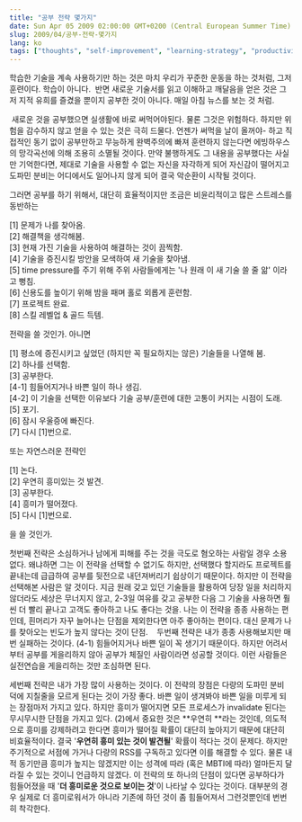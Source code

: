 ```yaml
---
title: "공부 전략 몇가지"
date: Sun Apr 05 2009 02:00:00 GMT+0200 (Central European Summer Time)
slug: 2009/04/공부-전략-몇가지
lang: ko
tags: ["thoughts", "self-improvement", "learning-strategy", "productivity"]
---
```


학습한 기술을 계속 사용하기만 하는 것은 마치 우리가 꾸준한 운동을 하는 것처럼, 그저 훈련이다. 학습이 아니다.  반면 새로운 기술서를 읽고 이해하고 깨달음을 얻은 것은 그저 지적 유희를 즐겼을 뿐이지 공부한 것이 아니다. 매일 아침 뉴스를 보는 것 처럼.

 새로운 것을 공부했으면 실생활에 바로 써먹어야된다. 물론 그것은 위험하다. 하지만 위험을 감수하지 않고 얻을 수 있는 것은 극히 드물다. 언젠가 써먹을 날이 올꺼야- 하고 직접적인 동기 없이 공부만하고 무능하게 완벽주의에 빠져 훈련하지 않는다면 에빙하우스의 망각곡선에 의해 조용히 소멸될 것이다. 만약 불행하게도 그 내용을 공부했다는 사실만 기억한다면, 제대로 기술을 사용할 수 없는 자신을 자각하게 되어 자신감이 떨어지고 도파민 분비는 어디에서도 일어나지 않게 되어 결국 악순환이 시작될 것이다. 

그러면 공부를 하기 위해서, 대단히 효율적이지만 조금은 비윤리적이고 많은 스트레스를 동반하는 

[1] 문제가 나를 찾아옴.   
[2] 해결책을 생각해봄.  
[3] 현재 가진 기술을 사용하여 해결하는 것이 끔찍함.  
[4] 기술을 증진시킬 방안을 모색하여 새 기술을 찾아냄.  
[5] time pressure를 주기 위해 주위 사람들에게는 '나 원래 이 새 기술 쓸 줄 앎' 이라고 뻥침.   
[6] 신용도를 높이기 위해 밤을 패며 홀로 외롭게 훈련함.  
[7] 프로젝트 완료.  
[8] 스킬 레벨업 & 골드 득템.   

전략을 쓸 것인가. 아니면 

[1] 평소에 증진시키고 싶었던 (하지만 꼭 필요하지는 않은) 기술들을 나열해 봄.  
[2] 하나를 선택함.  
[3] 공부한다.  
[4-1] 힘들어지거나 바쁜 일이 하나 생김.  
[4-2] 이 기술을 선택한 이유보다 기술 공부/훈련에 대한 고통이 커지는 시점이 도래.  
[5] 포기.  
[6] 잠시 우울증에 빠진다.   
[7] 다시 [1]번으로.  

또는 자연스러운 전략인

[1] 논다.  
[2] 우연히 흥미있는 것 발견.  
[3] 공부한다.  
[4] 흥미가 떨어졌다.  
[5] 다시 [1]번으로.  

을 쓸 것인가.

첫번째 전략은 소심하거나 남에게 피해를 주는 것을 극도로 혐오하는 사람일 경우 소용없다. 왜냐하면 그는 이 전략을 선택할 수 없기도 하지만, 선택했다 할지라도 프로젝트를 끝내는데 급급하여 공부를 뒷전으로 내던져버리기 쉽상이기 때문이다. 하지만 이 전략을 선택해본 사람은 알 것이다. 지금 원래 갖고 있던 기술들을 활용하여 당장 일을 처리하지 않더라도 세상은 무너지지 않고, 2-3일 여유를 갖고 공부한 다음 그 기술을 사용하면 훨씬 더 빨리 끝나고 고객도 좋아하고 나도 좋다는 것을. 나는 이 전략을 종종 사용하는 편인데, 흰머리가 자꾸 늘어나는 단점을 제외한다면 아주 좋아하는 편이다. 대신 문제가 나를 찾아오는 빈도가 높지 않다는 것이 단점. 
 
두번째 전략은 내가 종종 사용해보지만 매번 실패하는 것이다. (4-1) 힘들어지거나 바쁜 일이 꼭 생기기 때문이다. 하지만 어려서부터 공부를 게을리하지 않아 공부가 체질인 사람이라면 성공할 것이다. 이런 사람들은 실전연습을 게을리하는 것만 조심하면 된다. 

세번째 전략은 내가 가장 많이 사용하는 것이다. 이 전략의 장점은 다량의 도파민 분비 덕에 지칠줄을 모르게 된다는 것이 가장 좋다. 바쁜 일이 생겨봐야 바쁜 일을 미루게 되는 장점마저 가지고 있다. 하지만 흥미가 떨어지면 모든 프로세스가 invalidate 된다는 무시무시한 단점을 가지고 있다. (2)에서 중요한 것은 **우연히 **라는 것인데, 의도적으로 흥미를 강제하려고 한다면 흥미가 떨어질 확률이 대단히 높아지기 때문에 대단히 비효율적이다. 결국 '**우연히 흥미 있는 것이 발견될**' 확률이 적다는 것이 문제다. 하지만 주기적으로 서점에 가거나 다량의 RSS를 구독하고 있다면 이를 해결할 수 있다. 물론 내적 동기만큼 흥미가 높지는 않겠지만 이는 성격에 따라 (혹은 MBTI에 따라) 얼마든지 달라질 수 있는 것이니 언급하지 않겠다. 이 전략의 또 하나의 단점이 있다면 공부하다가 힘들어졌을 때 '**더 흥미로운 것으로 보이는 것**'이 나타날 수 있다는 것이다. 대부분의 경우 실제로 더 흥미로워서가 아니라 기존에 하던 것이 좀 힘들어져서 그런것뿐인데 번번히 착각한다.
